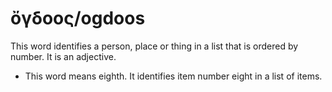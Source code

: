 # ὄγδοος/ogdoos

This word identifies a person, place or thing in a list that is ordered by number. It is an adjective.

* This word means eighth. It identifies item number eight in a list of items.
